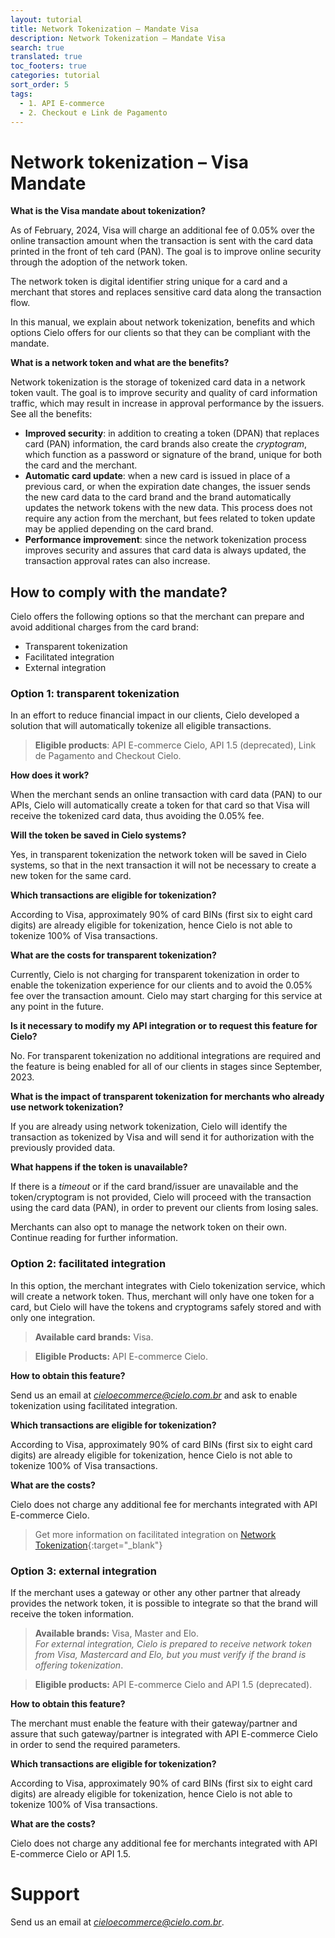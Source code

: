 ```yaml
---
layout: tutorial
title: Network Tokenization – Mandate Visa
description: Network Tokenization – Mandate Visa
search: true
translated: true
toc_footers: true
categories: tutorial
sort_order: 5
tags:
  - 1. API E-commerce
  - 2. Checkout e Link de Pagamento
---
```


# Network tokenization – Visa Mandate

**What is the Visa mandate about tokenization?**

As of February, 2024, Visa will charge an additional fee of 0.05% over the online transaction amount when the transaction is sent with the card data printed in the front of teh card (PAN). The goal is to improve online security through the adoption of the network token.

The network token is digital identifier string unique for a card and a merchant that stores and replaces sensitive card data along the transaction flow.

In this manual, we explain about network tokenization, benefits and which options Cielo offers for our clients so that they can be compliant with the mandate.

**What is a network token and what are the benefits?**

Network tokenization is the storage of tokenized card data in a network token vault.
The goal is to improve security and quality of card information traffic, which may result in increase in approval performance by the issuers. See all the benefits:

* **Improved security**: in addition to creating a token (DPAN) that replaces card (PAN) information, the card brands also create the *cryptogram*, which function as a password or signature of the brand, unique for both the card and the merchant.
* **Automatic card update**: when a new card is issued in place of a previous card, or when the expiration date changes, the issuer sends the new card data to the card brand and the brand automatically updates the network tokens with the new data. This process does not require any action from the merchant, but fees related to token update may be applied depending on the card brand.
* **Performance improvement**: since the network tokenization process improves security and assures that card data is always updated, the transaction approval rates can also increase.

## How to comply with the mandate?

Cielo offers the following options so that the merchant can prepare and avoid additional charges from the card brand:

* Transparent tokenization
* Facilitated integration
* External integration

### Option 1: transparent tokenization

In an effort to reduce financial impact in our clients, Cielo developed a solution that will automatically tokenize all eligible transactions.

> **Eligible products**: API E-commerce Cielo, API 1.5 (deprecated), Link de Pagamento and Checkout Cielo.

**How does it work?**

When the merchant sends an online transaction with card data (PAN) to our APIs, Cielo will automatically create a token for that card so that Visa will receive the tokenized card data, thus avoiding the 0.05% fee.

**Will the token be saved in Cielo systems?**

Yes, in transparent tokenization the network token will be saved in Cielo systems, so that in the next transaction it will not be necessary to create a new token for the same card.

**Which transactions are eligible for tokenization?**

According to Visa, approximately 90% of card BINs (first six to eight card digits) are already eligible for tokenization, hence Cielo is not able to tokenize 100% of Visa transactions.

**What are the costs for transparent tokenization?**

Currently, Cielo is not charging for transparent tokenization in order to enable the tokenization experience for our clients and to avoid the 0.05% fee over the transaction amount. Cielo may start charging for this service at any point in the future.

**Is it necessary to modify my API integration or to request this feature for Cielo?**

No. For transparent tokenization no additional integrations are required and the feature is being enabled for all of our clients in stages since September, 2023.

**What is the impact of transparent tokenization for merchants who already use network tokenization?**

If you are already using network tokenization, Cielo will identify the transaction as tokenized by Visa and will send it for authorization with the previously provided data.

**What happens if the token is unavailable?**

If there is a *timeout* or if the card brand/issuer are unavailable and the token/cryptogram is not provided, Cielo will proceed with the transaction using the card data (PAN), in order to prevent our clients from losing sales.

Merchants can also opt to manage the network token on their own. Continue reading for further information.

### Option 2: facilitated integration

In this option, the merchant integrates with Cielo tokenization service, which will create a network token. Thus, merchant will only have one token for a card, but Cielo will have the tokens and cryptograms safely stored and with only one integration.

> **Available card brands:** Visa.

> **Eligible Products:** API E-commerce Cielo.

**How to obtain this feature?**

Send us an email at *cieloecommerce@cielo.com.br* and ask to enable tokenization using facilitated integration.

**Which transactions are eligible for tokenization?**

According to Visa, approximately 90% of card BINs (first six to eight card digits) are already eligible for tokenization, hence Cielo is not able to tokenize 100% of Visa transactions.

**What are the costs?**

Cielo does not charge any additional fee for merchants integrated with API E-commerce Cielo.

> Get more information on facilitated integration on [Network Tokenization](https://developercielo.github.io/en/manual/cielo-ecommerce#network-tokenization){:target="_blank"}

### Option 3: external integration

If the merchant uses a gateway or other any other partner that already provides the network token, it is possible to integrate so that the brand will receive the token information.

> **Available brands:** Visa, Master and Elo.<br>
> *For external integration, Cielo is prepared to receive network token from Visa, Mastercard and Elo, but you must verify if the brand is offering tokenization*.

> **Eligible products:** API E-commerce Cielo and API 1.5 (deprecated).

**How to obtain this feature?**

The merchant must enable the feature with their gateway/partner and assure that such gateway/partner is integrated with API E-commerce Cielo in order to send the required parameters.

**Which transactions are eligible for tokenization?**

According to Visa, approximately 90% of card BINs (first six to eight card digits) are already eligible for tokenization, hence Cielo is not able to tokenize 100% of Visa transactions.

**What are the costs?**

Cielo does not charge any additional fee for merchants integrated with API E-commerce Cielo or API 1.5.

# Support

Send us an email at *cieloecommerce@cielo.com.br*.
